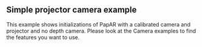 ## Simple projector camera example

This example shows initializations of PapAR with a calibrated camera and projector and no depth camera. 
Please look at the Camera examples to find the features you want to use. 
